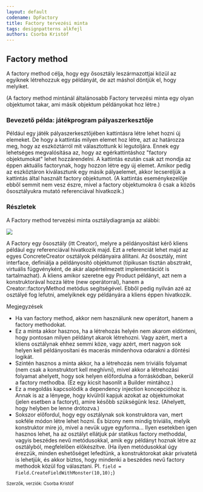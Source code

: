 ```yaml
---
layout: default
codename: DpFactory
title: Factory tervezési minta
tags: designpatterns alkfejl
authors: Csorba Kristóf
---
```


## Factory method

A factory method célja, hogy egy ősosztály leszármazottjai közül az egyiknek létrehozzuk egy példányát, de azt máshol döntjük el, hogy melyiket.

(A factory method mintánál általánosabb Factory tervezési minta egy olyan objektumot takar, ami másik objektum példányokat hoz létre.)

### Bevezető példa: játékprogram pályaszerkesztője

Például egy játék pályaszerkesztőjében kattintásra létre lehet hozni új elemeket. De hogy a kattintás milyen elemet hoz létre, azt az határozza meg, hogy az eszköztárról mit választottunk ki legutoljára. Ennek egy lehetséges megvalósítása az, hogy az egérkattintáshoz "factory objektumokat" lehet hozzárendelni. A kattintás ezután csak azt mondja az éppen aktuális factorynak, hogy hozzon létre egy új elemet. Amikor pedig az eszköztáron kiválasztunk egy másik pályaelemet, akkor lecseréljük a kattintás által használt factory objektumot. (A kattintás eseménykezelője ebből semmit nem vesz észre, mivel a factory objektumokra ő csak a közös ősosztályukra mutató referenciával hivatkozik.)

### Részletek

A Factory method tervezési minta osztálydiagramja az alábbi:

![](image/FactoryMethodClassDiagram.png)

A Factory egy ősosztály (itt Creator), melyre a példányosítást kérő kliens például egy referenciával hivatkozik majd. Ezt a referenciát lehet majd az egyes ConcreteCreator osztályok példányaira állítani. Az ősosztály, mint interface, definiálja a példányosító objektumot (tipikusan tisztán absztrakt, virtuális függvényként, de akár alapértelmezett implementációt is tartalmazhat). A kliens amikor szeretne egy Product példányt, azt nem a konstruktorával hozza létre (new operátorral), hanem a Creator::factoryMethod metódus segítségével. Ebből pedig nyilván azé az osztályé fog lefutni, amelyiknek egy példányára a kliens éppen hivatkozik.

Megjegyzések

  * Ha van factory method, akkor nem használunk new operátort, hanem a factory methodokat.
  * Ez a minta akkor hasznos, ha a létrehozás helyén nem akarom eldönteni, hogy pontosan milyen példányt akarok létrehozni. Vagy azért, mert a kliens osztálynak ehhez semmi köze, vagy azért, mert nagyon sok helyen kell példányosítani és macerás mindenhova odarakni a döntési logikát.
  * Szintén hasznos a minta akkor, ha a létrehozás nem triviális folyamat (nem csak a konstruktort kell meghívni), mivel akkor a létrehozási folyamat ahelyett, hogy sok helyen előfordulna a forráskódban, bekerül a factory methodba. (Ez egy kicsit hasonlít a Builder mintához.)
  * Ez a megoldás kapcsolódik a dependency injection koncepcióhoz is. Annak is az a lényege, hogy kívülről kapjuk azokat az objektumokat (jelen esetben a factoryt), amire később szükségünk lesz. (Ahelyett, hogy helyben be lenne drótozva.)
  * Sokszor előfordul, hogy egy osztálynak sok konstruktora van, mert sokféle módon létre lehet hozni. És bizony nem mindig triviális, melyik konstruktor mire jó, mivel a nevük ugye egyforma... Ilyen esetekben igen hasznos lehet, ha az osztályt ellátjuk pár statikus factory methoddal, vagyis beszédes nevű metódusokkal, amik egy példányt hoznak létre az osztályból, megfelelően előkészítve. (Ha ilyen metódusokkal úgy érezzük, minden eshetőséget lefedtünk, a konstruktorokat akár privatetá is lehetjük, és akkor biztos, hogy mindenki a beszédes nevű factory methodok közül fog választani. Pl. `field = Field.CreateFieldWithMonster(10,10);`)

<small>Szerzők, verziók: Csorba Kristóf</small>
